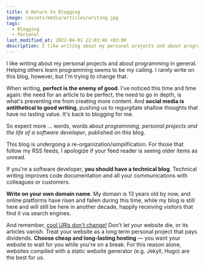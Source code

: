 ```yaml
---
title: A Return to Blogging
image: /assets/media/articles/writing.jpg
tags:
  - Blogging
  - Personal
last_modified_at: 2022-04-01 22:03:46 +03:00
description: I like writing about my personal projects and about programming in general. Helping others learn programming seems to be my calling. I rarely write on this blog, however, but I'm trying to change that. You should have a blog too.
---
```


<p class="intro withcap">
I like writing about my personal projects and about programming in general. Helping others learn programming seems to be my calling. I rarely write on this blog, however, but I'm trying to change that.
</p>

When writing, **perfect is the enemy of good**. I've noticed this time and time again: the need for an article to be perfect, the need to go in depth, is what's preventing me from creating more content. And **social media is antithetical to good writing**, pushing us to regurgitate shallow thoughts that have no lasting value. It's back to blogging for me.

So expect more ... words, words about *programming, personal projects and the life of a software developer*, published on this blog.

<p class='info-bubble' markdown='1'>
This blog is undergoing a re-organization/simplification. For those that follow my RSS feeds, I apologize if your feed reader is seeing older items as unread.
</p>

If you're a software developer, **you should have a technical blog**. Technical writing improves code documentation and all your communications with colleagues or customers.

**Write on your own domain name**. My domain is 13 years old by now, and online platforms have risen and fallen during this time, while my blog is still here and will still be here in another decade, happily receiving visitors that find it via search engines.

And remember, [cool URIs don't change!](https://www.w3.org/Provider/Style/URI) Don't let your website die, or its articles vanish. Treat your website as a long term personal project that pays dividends. **Choose cheap and long-lasting hosting** — you want your website to wait for you while you're on a break. For this reason alone, websites compiled with a static website generator (e.g. Jekyll, Hugo) are the best for us.
